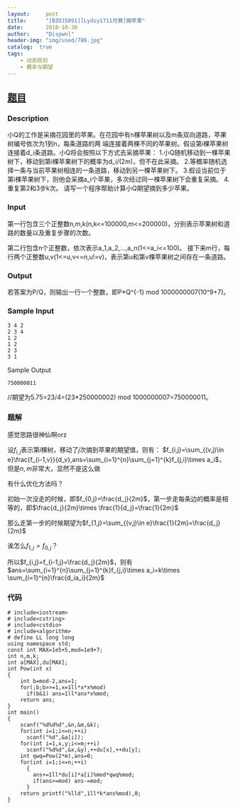 ```yaml
---
layout:     post
title:      "[BZOJ5091][Lydsy1711月赛]摘苹果"
date:       2018-10-30
author:     "Dispwnl"
header-img: "img/used/786.jpg"
catalog:  true
tags:
    - 动态规划
    - 概率与期望
---
```

## [题目](https://www.lydsy.com/JudgeOnline/problem.php?id=5091)
### Description
小Q的工作是采摘花园里的苹果。在花园中有n棵苹果树以及m条双向道路，苹果树编号依次为1到n，每条道路的两
端连接着两棵不同的苹果树。假设第i棵苹果树连接着d_i条道路。小Q将会按照以下方式去采摘苹果：
1.小Q随机移动到一棵苹果树下，移动到第i棵苹果树下的概率为d_i/(2m)，但不在此采摘。
2.等概率随机选择一条与当前苹果树相连的一条道路，移动到另一棵苹果树下。
3.假设当前位于第i棵苹果树下，则他会采摘a_i个苹果，多次经过同一棵苹果树下会重复采摘。
4.重复第2和3步k次。
请写一个程序帮助计算小Q期望摘到多少苹果。
### Input
第一行包含三个正整数n,m,k(n,k<=100000,m<=200000)，分别表示苹果树和道路的数量以及重复步骤的次数。

第二行包含n个正整数，依次表示a_1,a_2,...,a_n(1<=a_i<=100)。
接下来m行，每行两个正整数u,v(1<=u,v<=n,u!=v)，表示第u和第v棵苹果树之间存在一条道路。
### Output
 若答案为P/Q，则输出一行一个整数，即P*Q^{-1} mod 1000000007(10^9+7)。

### Sample Input
```
3 4 2
2 3 4
1 2
1 2
2 3
3 1
```
Sample Output
```
750000011
```
//期望为5.75=23/4=(23*250000002) mod 1000000007=750000011。

### 题解
感觉思路很神仙啊orz

设$f_{i,j}$表示第$i$棵树，移动了$j$次摘到苹果的期望值，则有：
$f_{i,j}=\sum_{(v,j)\in e}\frac{f_{i-1,v}}{d_v},ans=\sum_{i=1}^{n}\sum_{j=1}^{k}f_{j,i}\times a_i$，但是$n,m$非常大，显然不是这么做

有什么优化方法吗？

初始一次没走的时候，即$f_{0,j}=\frac{d_j}{2m}$，第一步走每条边的概率是相等的，即$\frac{d_j}{2m}\times \frac{1}{d_j}=\frac{1}{2m}$

那么走第一步的时候期望为$f_{1,j}=\sum_{(v,j)\in e}\frac{1}{2m}=\frac{d_j}{2m}$

诶怎么$f_{1,j}=f_{0,j}$？

所以$f_{i,j}=f_{i-1,j}=\frac{d_j}{2m}$，则有$ans=\sum_{i=1}^{n}\sum_{j=1}^{k}f_{j,i}\times a_i=k\times \sum_{i=1}^{n}\frac{d_ia_i}{2m}$

### 代码
```
# include<iostream>
# include<cstring>
# include<cstdio>
# include<algorithm>
# define LL long long
using namespace std;
const int MAX=1e5+5,mod=1e9+7;
int n,m,k;
int a[MAX],du[MAX];
int Pow(int x)
{
    int b=mod-2,ans=1;
    for(;b;b>>=1,x=1ll*x*x%mod)
      if(b&1) ans=1ll*ans*x%mod;
    return ans;
}
int main()
{
    scanf("%d%d%d",&n,&m,&k);
    for(int i=1;i<=n;++i)
      scanf("%d",&a[i]);
    for(int i=1,x,y;i<=m;++i)
      scanf("%d%d",&x,&y),++du[x],++du[y];
    int qwq=Pow(2*m),ans=0;
    for(int i=1;i<=n;++i)
      {
        ans+=1ll*du[i]*a[i]%mod*qwq%mod;
        if(ans>=mod) ans-=mod;
      }
    return printf("%lld",1ll*k*ans%mod),0;
}
```
